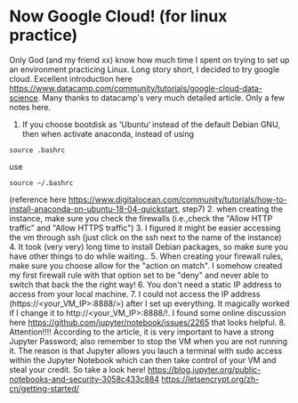 # Now Google Cloud! (for linux practice)
Only God (and my friend xx) know how much time I spent on trying to set up an environment practicing Linux.
Long story short, I decided to try google cloud.
Excellent introduction here 
https://www.datacamp.com/community/tutorials/google-cloud-data-science.
Many thanks to datacamp's very much detailed article. Only a few notes here.
1. If you choose bootdisk as 'Ubuntu‘ instead of the default Debian GNU, then when activate anaconda,
instead of using 
```
source .bashrc
```
use 
```
source ~/.bashrc
```
(reference here https://www.digitalocean.com/community/tutorials/how-to-install-anaconda-on-ubuntu-18-04-quickstart,
step7)
2. when creating the instance, make sure you check the firewalls (i.e.,check the "Allow HTTP traffic" and
"Allow HTTPS traffic")
3. I figured it might be easier accessing the vm through ssh (just click on the ssh next to the name of the instance)
4. It took (very very) long time to install Debian packages, so make sure you have other things to do while waiting..
5. When creating your firewall rules, make sure you choose allow for the "action on match". I somehow created my
first firewall rule with that option set to be "deny" and never able to switch that back the the right way!
6. You don't need a static IP address to access from your local machine. 
7. I could not access the IP address (https://<your_VM_IP>:8888/>) after I set up everything. It magically worked
if I change it to http://<your_VM_IP>:8888/!. I found some online discussion here 
https://github.com/jupyter/notebook/issues/2265
that looks helpful.
8. Attention!!!!
According to the article, it is very important to have a strong Jupyter Password; also remember to stop the VM
when you are not running it. The reason is that Jupyter allows you lauch a terminal with sudo access within
the Jupyter Notebook which can then take control of your VM and steal your credit. So take a look here!
https://blog.jupyter.org/public-notebooks-and-security-3058c433c884
https://letsencrypt.org/zh-cn/getting-started/